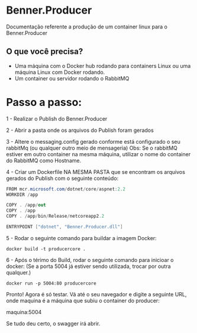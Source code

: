 # Benner.Producer

Documentação referente a produção de um container linux para o Benner.Producer

## O que você precisa?

- Uma máquina com o Docker hub rodando para containers Linux ou uma máquina Linux com Docker rodando.
- Um container ou servidor rodando o RabbitMQ

# Passo a passo:

1 - Realizar o Publish do Benner.Producer

2 - Abrir a pasta onde os arquivos do Publish foram gerados

3 - Altere o messaging.config gerado conforme está configurado o seu rabbitMq (ou qualquer outro meio de mensageria)
Obs: Se o rabbitMQ estiver em outro container na mesma máquina, utilizar o nome do container do RabbitMQ como Hostname.

4 - Criar um Dockerfile NA MESMA PASTA que se encontram os arquivos gerados do Publish com o seguinte conteúdo:

```csharp
FROM mcr.microsoft.com/dotnet/core/aspnet:2.2
WORKDIR /app

COPY . /app/out
COPY . /app
COPY . /app/bin/Release/netcoreapp2.2

ENTRYPOINT ["dotnet", "Benner.Producer.dll"]
```

5 - Rodar o seguinte comando para buildar a imagem Docker:
```shell
docker build -t producercore .
```

6 - Após o térimo do Build, rodar o seguinte comando para inicioar o docker: (Se a porta 5004 já estiver sendo utilizada, trocar por outra qualquer.)
```shell
docker run -p 5004:80 producercore
```

Pronto! Agora é só testar. Vá até o seu navegador e digite a seguinte URL, onde maquina é a máquina que subiu o container do producer:

maquina:5004

Se tudo deu certo, o swagger irá abrir.
